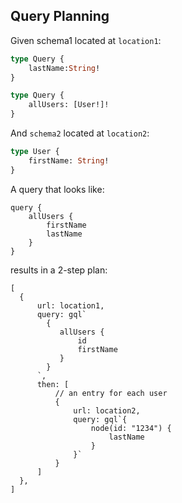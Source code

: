 ## Query Planning

Given schema1 located at `location1`:
```graphql
type Query { 
    lastName:String!
}

type Query {
    allUsers: [User!]!
}
```

And `schema2` located at `location2`:
```graphql
type User { 
    firstName: String!
}
```

A query that looks like:
```gql
query { 
    allUsers { 
        firstName
        lastName
    }
}
```

results in a 2-step plan:
```json5
[
  {
      url: location1,
      query: gql`
        {
           allUsers { 
               id
               firstName
           }
        }
      `,
      then: [
          // an entry for each user
          {
              url: location2,
              query: gql`{
                  node(id: "1234") {
                      lastName
                  }
              }`
          }
      ]
  },
]
```
